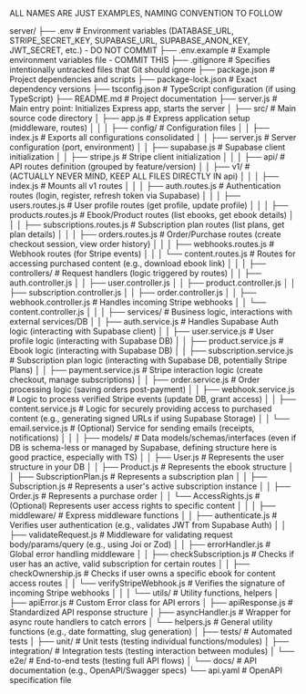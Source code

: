 ALL NAMES ARE JUST EXAMPLES, NAMING CONVENTION TO FOLLOW

server/
├── .env # Environment variables (DATABASE_URL, STRIPE_SECRET_KEY, SUPABASE_URL, SUPABASE_ANON_KEY, JWT_SECRET, etc.) - DO NOT COMMIT
├── .env.example # Example environment variables file - COMMIT THIS
├── .gitignore # Specifies intentionally untracked files that Git should ignore
├── package.json # Project dependencies and scripts
├── package-lock.json # Exact dependency versions
├── tsconfig.json # TypeScript configuration (if using TypeScript)
├── README.md # Project documentation
├── server.js # Main entry point: Initializes Express app, starts the server
│
├── src/ # Main source code directory
│ ├── app.js # Express application setup (middleware, routes)
│ │
│ ├── config/ # Configuration files
│ │ ├── index.js # Exports all configurations consolidated
│ │ ├── server.js # Server configuration (port, environment)
│ │ ├── supabase.js # Supabase client initialization
│ │ ├── stripe.js # Stripe client initialization
│ │
│ ├── api/ # API routes definition (grouped by feature/version)
│ │ ├── v1/ # (ACTUALLY NEVER MIND, KEEP ALL FILES DIRECTLY IN api)
│ │ │ ├── index.js # Mounts all v1 routes
│ │ │ ├── auth.routes.js # Authentication routes (login, register, refresh token via Supabase)
│ │ │ ├── users.routes.js # User profile routes (get profile, update profile)
│ │ │ ├── products.routes.js # Ebook/Product routes (list ebooks, get ebook details)
│ │ │ ├── subscriptions.routes.js # Subscription plan routes (list plans, get plan details)
│ │ │ ├── orders.routes.js # Order/Purchase routes (create checkout session, view order history)
│ │ │ ├── webhooks.routes.js # Webhook routes (for Stripe events)
│ │ │ └── content.routes.js # Routes for accessing purchased content (e.g., download ebook link)
│ │
│ ├── controllers/ # Request handlers (logic triggered by routes)
│ │ ├── auth.controller.js
│ │ ├── user.controller.js
│ │ ├── product.controller.js
│ │ ├── subscription.controller.js
│ │ ├── order.controller.js
│ │ ├── webhook.controller.js # Handles incoming Stripe webhooks
│ │ └── content.controller.js
│ │
│ ├── services/ # Business logic, interactions with external services/DB
│ │ ├── auth.service.js # Handles Supabase Auth logic (interacting with Supabase client)
│ │ ├── user.service.js # User profile logic (interacting with Supabase DB)
│ │ ├── product.service.js # Ebook logic (interacting with Supabase DB)
│ │ ├── subscription.service.js # Subscription plan logic (interacting with Supabase DB, potentially Stripe Plans)
│ │ ├── payment.service.js # Stripe interaction logic (create checkout, manage subscriptions)
│ │ ├── order.service.js # Order processing logic (saving orders post-payment)
│ │ ├── webhook.service.js # Logic to process verified Stripe events (update DB, grant access)
│ │ ├── content.service.js # Logic for securely providing access to purchased content (e.g., generating signed URLs if using Supabase Storage)
│ │ └── email.service.js # (Optional) Service for sending emails (receipts, notifications)
│ │
│ ├── models/ # Data models/schemas/interfaces (even if DB is schema-less or managed by Supabase, defining structure here is good practice, especially with TS)
│ │ ├── User.js # Represents the user structure in your DB
│ │ ├── Product.js # Represents the ebook structure
│ │ ├── SubscriptionPlan.js # Represents a subscription plan
│ │ ├── Subscription.js # Represents a user's active subscription instance
│ │ ├── Order.js # Represents a purchase order
│ │ └── AccessRights.js # (Optional) Represents user access rights to specific content
│ │
│ ├── middleware/ # Express middleware functions
│ │ ├── authenticate.js # Verifies user authentication (e.g., validates JWT from Supabase Auth)
│ │ ├── validateRequest.js # Middleware for validating request body/params/query (e.g., using Joi or Zod)
│ │ ├── errorHandler.js # Global error handling middleware
│ │ ├── checkSubscription.js # Checks if user has an active, valid subscription for certain routes
│ │ ├── checkOwnership.js # Checks if user owns a specific ebook for content access routes
│ │ └── verifyStripeWebhook.js # Verifies the signature of incoming Stripe webhooks
│ │
│ └── utils/ # Utility functions, helpers
│ ├── apiError.js # Custom Error class for API errors
│ ├── apiResponse.js # Standardized API response structure
│ ├── asyncHandler.js # Wrapper for async route handlers to catch errors
│ └── helpers.js # General utility functions (e.g., date formatting, slug generation)
│
├── tests/ # Automated tests
│ ├── unit/ # Unit tests (testing individual functions/modules)
│ ├── integration/ # Integration tests (testing interaction between modules)
│ └── e2e/ # End-to-end tests (testing full API flows)
│
└── docs/ # API documentation (e.g., OpenAPI/Swagger specs)
└── api.yaml # OpenAPI specification file
